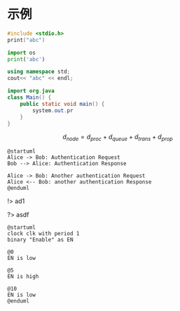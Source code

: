 # 示例

```c
#include <stdio.h>
print("abc")
```

```python
import os
print('abc')
```

```cpp
using namespace std;
cout<< "abc" << endl;
```

```java
import org.java
class Main() {
    public static void main() {
        system.out.pr
    }
}
```

$$ d_{node} = d_{proc} + d_{queue} + d_{trans} + d_{prop} $$

```plantuml
@startuml
Alice -> Bob: Authentication Request
Bob --> Alice: Authentication Response

Alice -> Bob: Another authentication Request
Alice <-- Bob: another authentication Response
@enduml
```

!> ad1

?> asdf

```plantuml
@startuml
clock clk with period 1
binary "Enable" as EN

@0
EN is low

@5
EN is high

@10
EN is low
@enduml
```
